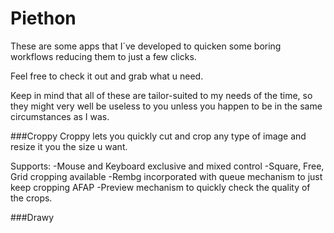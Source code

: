 # Piethon
These are some apps that I´ve developed to quicken some boring workflows reducing them to just a few clicks.

Feel free to check it out and grab what u need. 

Keep in mind that all of these are tailor-suited to my needs of the time, so they might very well be useless to you unless you happen to be in the same circumstances as I was.

###Croppy
Croppy lets you quickly cut and crop any type of image and resize it you the size u want.


Supports:
-Mouse and Keyboard exclusive and mixed control
-Square, Free, Grid cropping available
-Rembg incorporated with queue mechanism to just keep cropping AFAP
-Preview mechanism to quickly check the quality of the crops.


###Drawy
